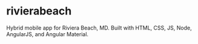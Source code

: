 # rivierabeach
Hybrid mobile app for Riviera Beach, MD. Built with HTML, CSS, JS, Node, AngularJS, and Angular Material.
